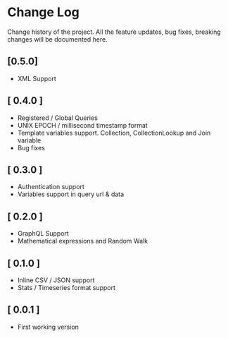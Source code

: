 # Change Log

Change history of the project. All the feature updates, bug fixes, breaking changes will be documented here.

## [0.5.0]

- XML Support

## [ 0.4.0 ]

- Registered / Global Queries
- UNIX EPOCH / millisecond timestamp format
- Template variables support. Collection, CollectionLookup and Join variable
- Bug fixes

## [ 0.3.0 ]

- Authentication support
- Variables support in query url & data

## [ 0.2.0 ]

- GraphQL Support
- Mathematical expressions and Random Walk

## [ 0.1.0 ]

- Inline CSV / JSON support
- Stats / Timeseries format support

## [ 0.0.1 ]

- First working version
